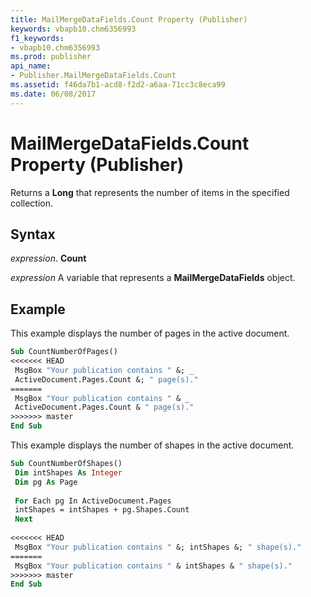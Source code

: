 ```yaml
---
title: MailMergeDataFields.Count Property (Publisher)
keywords: vbapb10.chm6356993
f1_keywords:
- vbapb10.chm6356993
ms.prod: publisher
api_name:
- Publisher.MailMergeDataFields.Count
ms.assetid: f46da7b1-acd8-f2d2-a6aa-71cc3c8eca99
ms.date: 06/08/2017
---
```



# MailMergeDataFields.Count Property (Publisher)

Returns a  **Long** that represents the number of items in the specified collection.


## Syntax

 _expression_. **Count**

 _expression_ A variable that represents a  **MailMergeDataFields** object.


## Example

This example displays the number of pages in the active document.


```vb
Sub CountNumberOfPages() 
<<<<<<< HEAD
 MsgBox "Your publication contains " &; _ 
 ActiveDocument.Pages.Count &; " page(s)." 
=======
 MsgBox "Your publication contains " & _ 
 ActiveDocument.Pages.Count & " page(s)." 
>>>>>>> master
End Sub
```

This example displays the number of shapes in the active document.




```vb
Sub CountNumberOfShapes() 
 Dim intShapes As Integer 
 Dim pg As Page 
 
 For Each pg In ActiveDocument.Pages 
 intShapes = intShapes + pg.Shapes.Count 
 Next 
 
<<<<<<< HEAD
 MsgBox "Your publication contains " &; intShapes &; " shape(s)." 
=======
 MsgBox "Your publication contains " & intShapes & " shape(s)." 
>>>>>>> master
End Sub
```



